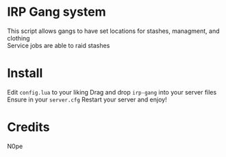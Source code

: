 # IRP Gang system
This script allows gangs to have set locations for stashes, managment, and clothing<br>
Service jobs are able to raid stashes

# Install 
Edit `config.lua` to your liking
Drag and drop `irp-gang` into your server files
Ensure in your `server.cfg`
Restart your server and enjoy!

# Credits
N0pe
